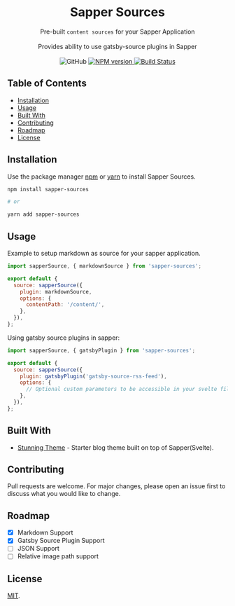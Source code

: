 <h1 align="center">Sapper Sources</h1>

<div align="center">
  Pre-built <code>content sources</code> for your Sapper Application
  <br/>
  <br/>
  Provides ability to use gatsby-source plugins in Sapper
</div>

<br />

<div align="center">
  <!-- License -->
  <img alt="GitHub" src="https://img.shields.io/github/license/apvarun/sapper-sources?style=flat-square">
  <!-- NPM version -->
  <a href="https://npmjs.org/package/sapper-sources">
    <img src="https://img.shields.io/npm/v/sapper-sources.svg?style=flat-square"
      alt="NPM version" />
  </a>
  <!-- Build Status -->
  <a href="https://travis-ci.com/apvarun/sapper-sources">
    <img src="https://img.shields.io/travis/apvarun/sapper-sources/master.svg?style=flat-square"
      alt="Build Status" />
  </a>
</div>

## Table of Contents

- [Installation](#Installation)
- [Usage](#Usage)
- [Built With](#Built-With)
- [Contributing](#Contributing)
- [Roadmap](#Roadmap)
- [License](#License)

## Installation

Use the package manager [npm](https://www.npmjs.com/get-npm) or [yarn](https://yarnpkg.com) to install Sapper Sources.

```bash
npm install sapper-sources

# or

yarn add sapper-sources
```

## Usage

Example to setup markdown as source for your sapper application.

```javascript
import sapperSource, { markdownSource } from 'sapper-sources';

export default {
  source: sapperSource({
    plugin: markdownSource,
    options: {
      contentPath: '/content/',
    },
  }),
};
```

Using gatsby source plugins in sapper:

```javascript
import sapperSource, { gatsbyPlugin } from 'sapper-sources';

export default {
  source: sapperSource({
    plugin: gatsbyPlugin('gatsby-source-rss-feed'),
    options: {
      // Optional custom parameters to be accessible in your svelte files
    },
  }),
};
```

## Built With

- [Stunning Theme](https://github.com/apvarun/sapper-stunning-theme) - Starter blog theme built on top of Sapper(Svelte).

## Contributing

Pull requests are welcome. For major changes, please open an issue first to discuss what you would like to change.

## Roadmap

- [x] Markdown Support
- [x] Gatsby Source Plugin Support
- [ ] JSON Support
- [ ] Relative image path support

## License

[MIT](LICENSE).
